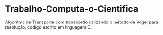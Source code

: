 # Trabalho-Computa-o-Cientifica
Algoritmo de Transporte com transbordo utilizando o método de Vogel para resolução, codigo escrito em linguagem C.
